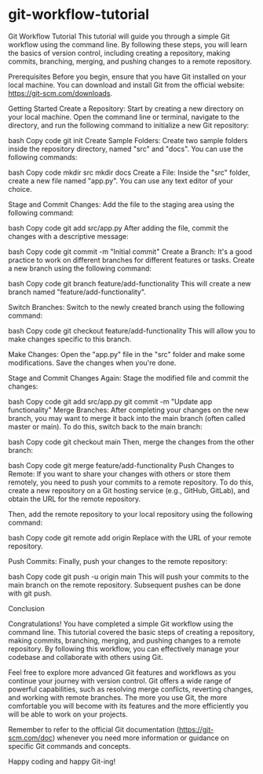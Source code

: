 # git-workflow-tutorial

Git Workflow Tutorial
This tutorial will guide you through a simple Git workflow using the command line. By following these steps, you will learn the basics of version control, including creating a repository, making commits, branching, merging, and pushing changes to a remote repository.

Prerequisites
Before you begin, ensure that you have Git installed on your local machine. You can download and install Git from the official website: https://git-scm.com/downloads.

Getting Started
Create a Repository: Start by creating a new directory on your local machine. Open the command line or terminal, navigate to the directory, and run the following command to initialize a new Git repository:

bash
Copy code
git init
Create Sample Folders: Create two sample folders inside the repository directory, named "src" and "docs". You can use the following commands:

bash
Copy code
mkdir src
mkdir docs
Create a File: Inside the "src" folder, create a new file named "app.py". You can use any text editor of your choice.

Stage and Commit Changes: Add the file to the staging area using the following command:

bash
Copy code
git add src/app.py
After adding the file, commit the changes with a descriptive message:

bash
Copy code
git commit -m "Initial commit"
Create a Branch: It's a good practice to work on different branches for different features or tasks. Create a new branch using the following command:

bash
Copy code
git branch feature/add-functionality
This will create a new branch named "feature/add-functionality".

Switch Branches: Switch to the newly created branch using the following command:

bash
Copy code
git checkout feature/add-functionality
This will allow you to make changes specific to this branch.

Make Changes: Open the "app.py" file in the "src" folder and make some modifications. Save the changes when you're done.

Stage and Commit Changes Again: Stage the modified file and commit the changes:

bash
Copy code
git add src/app.py
git commit -m "Update app functionality"
Merge Branches: After completing your changes on the new branch, you may want to merge it back into the main branch (often called master or main). To do this, switch back to the main branch:

bash
Copy code
git checkout main
Then, merge the changes from the other branch:

bash
Copy code
git merge feature/add-functionality
Push Changes to Remote: If you want to share your changes with others or store them remotely, you need to push your commits to a remote repository. To do this, create a new repository on a Git hosting service (e.g., GitHub, GitLab), and obtain the URL for the remote repository.

Then, add the remote repository to your local repository using the following command:

bash
Copy code
git remote add origin <remote-url>
Replace <remote-url> with the URL of your remote repository.

Push Commits: Finally, push your changes to the remote repository:

bash
Copy code
git push -u origin main
This will push your commits to the main branch on the remote repository. Subsequent pushes can be done with git push.

Conclusion

Congratulations! You have completed a simple Git workflow using the command line. This tutorial covered the basic steps of creating a repository, making commits, branching, merging, and pushing changes to a remote repository. By following this workflow, you can effectively manage your codebase and collaborate with others using Git.

Feel free to explore more advanced Git features and workflows as you continue your journey with version control. Git offers a wide range of powerful capabilities, such as resolving merge conflicts, reverting changes, and working with remote branches. The more you use Git, the more comfortable you will become with its features and the more efficiently you will be able to work on your projects.

Remember to refer to the official Git documentation (https://git-scm.com/doc) whenever you need more information or guidance on specific Git commands and concepts.

Happy coding and happy Git-ing!